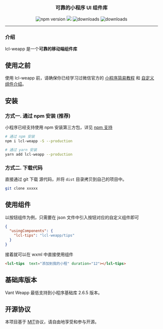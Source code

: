 <!--
 * @Date: 2023-09-14 13:08:50
 * @LastEditTime: 2023-09-14 13:15:07
-->

<h3 align="center">可靠的小程序 UI 组件库</h3>

<p align="center">
  <img src="https://img.shields.io/npm/v/lcl-weapp.svg?style=for-the-badge" alt="npm version" />
  <img src="https://img.shields.io/badge/License-MIT-blue.svg?style=for-the-badge&color=#4fc08d" />
  <img src="https://img.shields.io/npm/dt/lcl-weapp.svg?style=for-the-badge&color=#4fc08d" alt="downloads" />
  <img src="https://img.shields.io/npm/dm/lcl-weapp.svg?style=for-the-badge&color=#4fc08d" alt="downloads" />
</p>

---

### 介绍

lcl-weapp 是一个**可靠的移动端组件库**


## 使用之前

使用 lcl-weapp 前，请确保你已经学习过微信官方的 [小程序简易教程](https://developers.weixin.qq.com/miniprogram/dev/framework/) 和 [自定义组件介绍](https://developers.weixin.qq.com/miniprogram/dev/framework/custom-component/)。

## 安装

### 方式一. 通过 npm 安装 (推荐)

小程序已经支持使用 npm 安装第三方包，详见 [npm 支持](https://developers.weixin.qq.com/miniprogram/dev/devtools/npm.html?search-key=npm)

```bash
# 通过 npm 安装
npm i lcl-weapp -S --production

# 通过 yarn 安装
yarn add lcl-weapp --production

```

### 方式二. 下载代码

直接通过 git 下载  源代码，并将 `dist` 目录拷贝到自己的项目中。

```bash
git clone xxxxx
```

## 使用组件

以按钮组件为例，只需要在 json 文件中引入按钮对应的自定义组件即可

```json
{
  "usingComponents": {
    "lcl-tips": "lcl-weapp/tips"
  }
}
```

接着就可以在 wxml 中直接使用组件

```html
<lcl-tips  text="添加到我的小程" duration="12"></lcl-tips>
```


## 基础库版本

Vant Weapp 最低支持到小程序基础库 2.6.5 版本。


## 开源协议

本项目基于 [MIT](https://zh.wikipedia.org/wiki/MIT%E8%A8%B1%E5%8F%AF%E8%AD%89)协议，请自由地享受和参与开源。